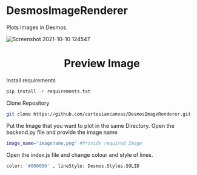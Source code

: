 # DesmosImageRenderer
Plots Images in Desmos.

![Screenshot 2021-10-10 124547](https://user-images.githubusercontent.com/83541306/136709336-70d703d5-a45d-4767-ac6e-389169cfb6c6.png)
<h1 align="center">Preview Image </h1>


Install requirements
```sh
pip install -r requirements.txt
```
Clone Repository
```sh
git clone https://github.com/cartesiancanvas/DesmosImageRenderer.git
```
Put the Image that you want to plot in the same Directory.
Open the backend.py file and provide the image name
```sh
image_name="imagename.png" #Provide required Image
```
Open the index.js file and change colour and style of lines.
```sh
color: '#000000' , lineStyle: Desmos.Styles.SOLID 
```


